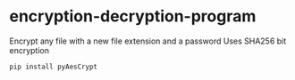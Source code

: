 # encryption-decryption-program

Encrypt any file with a new file extension and a password
Uses SHA256 bit encryption

<code>pip install pyAesCrypt</code>
